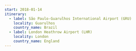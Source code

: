 ```yaml
---
start: 2018-01-14
itinerary:
  - label: São Paulo-Guarulhos International Airport (GRU)
    locality: Guarulhos
    country_name: Brazil
  - label: London Heathrow Airport (LHR)
    locality: London
    country_name: England
---
```

